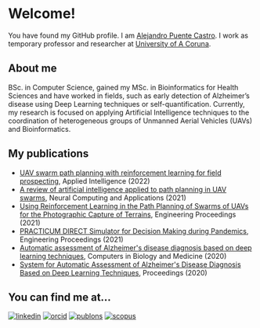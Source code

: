 # Welcome!

You have found my GitHub profile. I am [Alejandro Puente Castro](https://pdi.udc.es/en/File/Pdi/GF8GK). I work as temporary professor and researcher at [University of A Coruna](https://www.udc.es/en/). 

## About me

BSc. in Computer Science, gained my MSc. in Bioinformatics for Health Sciences and have worked in fields, such as early detection of Alzheimer’s disease using Deep Learning techniques or self-quantification. Currently, my research is focused on applying Artificial Intelligence techniques to the coordination of heterogeneous groups of Unmanned Aerial Vehicles (UAVs) and Bioinformatics.

## My publications

- [UAV swarm path planning with reinforcement learning for field prospecting](https://link.springer.com/article/10.1007/s10489-022-03254-4), Applied Intelligence (2022)
- [A review of artificial intelligence applied to path planning in UAV swarms](https://link.springer.com/article/10.1007/s00521-021-06569-4), Neural Computing and Applications (2021)
- [Using Reinforcement Learning in the Path Planning of Swarms of UAVs for the Photographic Capture of Terrains](https://www.mdpi.com/2673-4591/7/1/32/htm), Engineering Proceedings (2021)
- [PRACTICUM DIRECT Simulator for Decision Making during Pandemics](https://www.mdpi.com/2673-4591/7/1/48/htm), Engineering Proceedings (2021)
- [Automatic assessment of Alzheimer's disease diagnosis based on deep learning techniques](https://www.sciencedirect.com/science/article/pii/S0010482520301384), Computers in Biology and Medicine (2020)
- [System for Automatic Assessment of Alzheimer's Disease Diagnosis Based on Deep Learning Techniques](https://www.mdpi.com/2504-3900/21/1/28/pdf), Proceedings (2020)

## You can find me at...
[![linkedin](https://img.shields.io/badge/LinkedIn-0072b1?style=for-the-badge&logo=LinkedIn)](https://www.linkedin.com/in/alejandro-puente-castro/)
[![orcid](https://img.shields.io/badge/Orcid-000000?style=for-the-badge&logo=Orcid)](https://orcid.org/0000-0002-0134-6877)
[![publons](https://img.shields.io/badge/Publons-000369?style=for-the-badge&logo=Publons)](https://orcid.org/0000-0002-0134-6877)
[![scopus](https://img.shields.io/badge/Scopus-FFFFFF?style=for-the-badge&logo=Scopus)](http://www.scopus.com/authid/detail.uri?authorId=57216390282)

<!--
**TheMVS/TheMVS** is a ✨ _special_ ✨ repository because its `README.md` (this file) appears on your GitHub profile.

Here are some ideas to get you started:

- 🔭 I’m currently working on ...
- 🌱 I’m currently learning ...
- 👯 I’m looking to collaborate on ...
- 🤔 I’m looking for help with ...
- 💬 Ask me about ...
- 📫 How to reach me: ...
- 😄 Pronouns: ...
- ⚡ Fun fact: ...
-->
